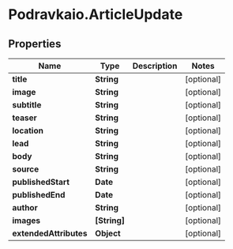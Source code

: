 # Podravkaio.ArticleUpdate

## Properties
Name | Type | Description | Notes
------------ | ------------- | ------------- | -------------
**title** | **String** |  | [optional] 
**image** | **String** |  | [optional] 
**subtitle** | **String** |  | [optional] 
**teaser** | **String** |  | [optional] 
**location** | **String** |  | [optional] 
**lead** | **String** |  | [optional] 
**body** | **String** |  | [optional] 
**source** | **String** |  | [optional] 
**publishedStart** | **Date** |  | [optional] 
**publishedEnd** | **Date** |  | [optional] 
**author** | **String** |  | [optional] 
**images** | **[String]** |  | [optional] 
**extendedAttributes** | **Object** |  | [optional] 


